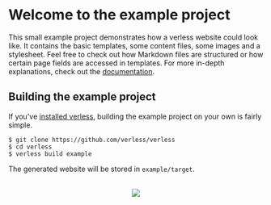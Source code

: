 # Welcome to the example project

This small example project demonstrates how a verless website could look like. It contains the basic templates, some
content files, some images and a stylesheet. Feel free to check out how Markdown files are structured or how certain
page fields are accessed in templates. For more in-depth explanations, check out the
[documentation](https://github.com/verless/verless/tree/master/docs).

## Building the example project

If you've [installed verless](https://github.com/verless/verless#-installation), building the example project on your
own is fairly simple.

```shell script
$ git clone https://github.com/verless/verless
$ cd verless
$ verless build example
```

The generated website will be stored in `example/target`.

<p align="center">
<br>
<a href="https://github.com/verless/verless"><img src="https://verless.dominikbraun.io/assets/img/icon-light.png"></a>
</p>
